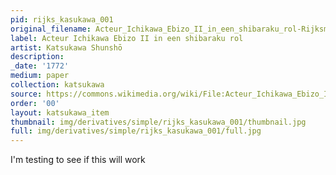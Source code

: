```yaml
---
pid: rijks_kasukawa_001
original_filename: Acteur_Ichikawa_Ebizo_II_in_een_shibaraku_rol-Rijksmuseum_RP-P-1956-649.jpeg
label: Acteur Ichikawa Ebizo II in een shibaraku rol
artist: Katsukawa Shunshō
description:
_date: '1772'
medium: paper
collection: katsukawa
source: https://commons.wikimedia.org/wiki/File:Acteur_Ichikawa_Ebizo_II_in_een_shibaraku_rol-Rijksmuseum_RP-P-1956-649.jpeg
order: '00'
layout: katsukawa_item
thumbnail: img/derivatives/simple/rijks_kasukawa_001/thumbnail.jpg
full: img/derivatives/simple/rijks_kasukawa_001/full.jpg
---
```

I'm testing to see if this will work
